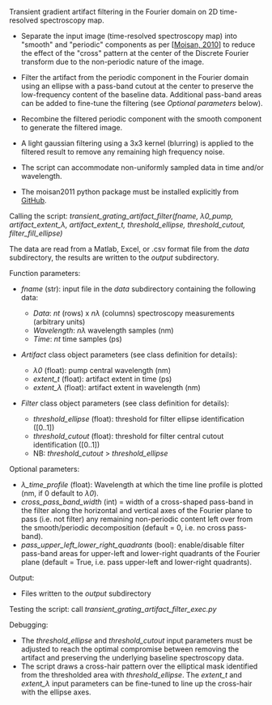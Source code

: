 Transient gradient artifact filtering in the Fourier domain on 2D time-resolved spectroscopy map.

- Separate the input image (time-resolved spectroscopy map) into "smooth" and
"periodic" components as per [[Moisan, 2010](https://link.springer.com/article/10.1007/s10851-010-0227-1)]
to reduce the effect of the "cross" pattern at the center of the Discrete Fourier transform due to the 
non-periodic nature of the image.

- Filter the artifact from the periodic component in the Fourier domain using
an ellipse with a pass-band cutout at the center to preserve the low-frequency content of the
baseline data. Additional pass-band areas can be added to fine-tune the filtering
(see *Optional parameters* below).

- Recombine the filtered periodic component with the smooth component
to generate the filtered image.

- A light gaussian filtering using a 3x3 kernel (blurring) is applied to the filtered result
to remove any remaining high frequency noise.

- The script can accommodate non-uniformly sampled data in time and/or wavelength.

- The moisan2011 python package must be installed explicitly from [GitHub](https://github.com/sbrisard/moisan2011).

Calling the script: *transient_grating_artifact_filter(fname, λ0_pump, artifact_extent_λ,
artifact_extent_t, threshold_ellipse, threshold_cutout, filter_fill_ellipse)*

The data are read from a Matlab, Excel, or .csv format file from the *data* subdirectory,
the results are written to the *output* subdirectory.

Function parameters:

- *fname* (str): input file in the *data* subdirectory containing the following data:
  - *Data*: *nt* (rows) x *nλ* (columns) spectroscopy measurements (arbitrary units)
  - *Wavelength*: *nλ* wavelength samples (nm)
  - *Time*: *nt* time samples (ps)

- *Artifact* class object parameters (see class definition for details):
  - *λ0* (float): pump central wavelength (nm)
  - *extent_t* (float): artifact extent in time (ps)
  - *extent_λ* (float): artifact extent in wavelength (nm)

- *Filter* class object parameters (see class definition for details):
  - *threshold_ellipse* (float): threshold for filter ellipse identification ([0..1])
  - *threshold_cutout* (float): threshold for filter central cutout identification ([0..1])
  - NB: *threshold_cutout* > *threshold_ellipse*

Optional parameters:
  - *λ_time_profile* (float): Wavelength at which the time line profile is 
                    plotted (nm, if 0 default to *λ0*).
  - *cross_pass_band_width* (int) = width of a cross-shaped pass-band in the filter along the
                    horizontal and vertical axes of the Fourier plane to pass
                    (i.e. not filter) any remaining non-periodic content left over from the
                    smooth/periodic decomposition (default = 0, i.e. no cross pass-band).
  - *pass_upper_left_lower_right_quadrants* (bool): enable/disable filter pass-band
                    areas for upper-left and lower-right quadrants of the Fourier plane
                    (default = True, i.e. pass upper-left and lower-right quadrants).

Output:
- Files written to the *output* subdirectory

Testing the script: call *transient_grating_artifact_filter_exec.py*

Debugging:
- The *threshold_ellipse* and *threshold_cutout* input parameters must be adjusted to
  reach the optimal compromise between removing the artifact and preserving the 
  underlying baseline spectroscopy data.
- The script draws a cross-hair pattern over the elliptical mask identified from the
  thresholded area with *threshold_ellipse*. The *extent_t* and *extent_λ* input
  parameters can be fine-tuned to line up the cross-hair with the ellipse axes.

